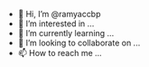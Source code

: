 - 👋 Hi, I’m @ramyaccbp
- 👀 I’m interested in ...
- 🌱 I’m currently learning ...
- 💞️ I’m looking to collaborate on ...
- 📫 How to reach me ...

<!---
ramyaccbp/ramyaccbp is a ✨ special ✨ repository because its `README.md` (this file) appears on your GitHub profile.
You can click the Preview link to take a look at your changes.
 Hi, I’m @ramyaccbp
--->

